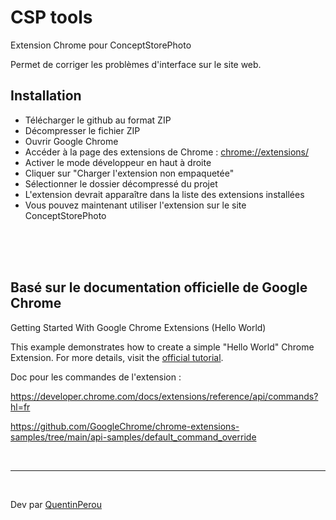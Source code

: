 # CSP tools

Extension Chrome pour ConceptStorePhoto

Permet de corriger les problèmes d'interface sur le site web.



## Installation

- Télécharger le github au format ZIP
- Décompresser le fichier ZIP
- Ouvrir Google Chrome
- Accéder à la page des extensions de Chrome : [chrome://extensions/](chrome://extensions/)
- Activer le mode développeur en haut à droite
- Cliquer sur "Charger l'extension non empaquetée"
- Sélectionner le dossier décompressé du projet
- L'extension devrait apparaître dans la liste des extensions installées
- Vous pouvez maintenant utiliser l'extension sur le site ConceptStorePhoto


<br>
<br>
<br>


## Basé sur le documentation officielle de Google Chrome

Getting Started With Google Chrome Extensions (Hello World)

This example demonstrates how to create a simple "Hello World" Chrome Extension.
For more details, visit the [official tutorial](https://developer.chrome.com/docs/extensions/get-started/tutorial/hello-world).


Doc pour les commandes de l'extension :

https://developer.chrome.com/docs/extensions/reference/api/commands?hl=fr

https://github.com/GoogleChrome/chrome-extensions-samples/tree/main/api-samples/default_command_override

<br> 

----
<br>

Dev par [QuentinPerou](https://github.com/quentinperou)